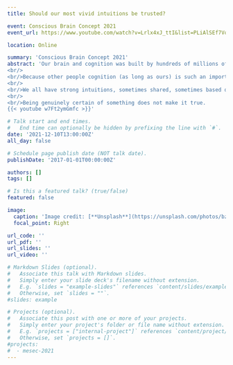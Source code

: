 ```yaml
---
title: Should our most vivid intuitions be trusted? 

event: Conscious Brain Concept 2021
event_url: https://www.youtube.com/watch?v=Lrlx4xJ_ttI&list=PLiAlSEf7VoWd6kxYZ_JhELO-HfsfanksC 

location: Online

summary: 'Conscious Brain Concept 2021'
abstract: 'Our brain and cognition was built by hundreds of millions of years of evolution, and was « designed », not to give us an accurate picture of the world, but to help us survive and pass our genes.  «  Understanding »  the quantum nature of reality will be of little help while hunting a dear. «  Knowing » that the earth is round might be counter-productive while throwing a rock at a wild boar. Instead, natural selection and early development gave us powerful intuitions to interact with the world around us, that were proven to be wrong (like the flat earth shared intuition).
<br/>
<br/>Because other people cognition (as long as ours) is such an important part of our environment, it’s likely that evolution gave us intuitions that could be good first approximations, but couldn’t in the end be farer the truth (free will being one of the obvious one).
<br/>
<br/>We all have strong intuitions, sometimes shared, sometimes based on our very personal subjective experience . It’s tempting to consider them as a good start to study consciousness. But while they can teach us a lot about the meta problem of consciousness (as stated by David Chalmers), they should be dealt with cautions while used as arguments supporting a theory.
<br/>
<br/>Being genuinely certain of something does not make it true.
{{< youtube w7Ft2ymGmfc >}}'

# Talk start and end times.
#   End time can optionally be hidden by prefixing the line with `#`.
date: '2021-12-10T13:00:00Z'
all_day: false

# Schedule page publish date (NOT talk date).
publishDate: '2017-01-01T00:00:00Z'

authors: []
tags: []

# Is this a featured talk? (true/false)
featured: false

image:
  caption: 'Image credit: [**Unsplash**](https://unsplash.com/photos/bzdhc5b3Bxs)'
  focal_point: Right

url_code: ''
url_pdf: ''
url_slides: ''
url_video: ''

# Markdown Slides (optional).
#   Associate this talk with Markdown slides.
#   Simply enter your slide deck's filename without extension.
#   E.g. `slides = "example-slides"` references `content/slides/example-slides.md`.
#   Otherwise, set `slides = ""`.
#slides: example

# Projects (optional).
#   Associate this post with one or more of your projects.
#   Simply enter your project's folder or file name without extension.
#   E.g. `projects = ["internal-project"]` references `content/project/deep-learning/index.md`.
#   Otherwise, set `projects = []`.
#projects:
#  - mesec-2021 
---
```

